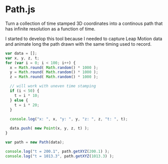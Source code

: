 Path.js
=======

Turn a collection of time stamped 3D coordinates into a continous path that has infinite resolution as a function of time.

I started to develop this tool because I needed to capture Leap Motion data and animate long the path drawn with the same timing used to record.

```javascript
var data = [];
var x, y, z, t;
for (var i = 0; i < 100; i++) {
  x = Math.round( Math.random() * 1000 );
  y = Math.round( Math.random() * 1000 );
  z = Math.round( Math.random() * 1000 );

  // will work with uneven time stamping
  if (i < 50) {
    t = i * 10;
  } else {
    t = i * 20;
  }
  
  console.log("x: ", x, "y: ", y, "z: ", z, "t: ", t);

  data.push( new Point(x, y, z, t) );
}

var path = new Path(data);

console.log("t = 200.1", path.getXYZ(200.1) );
console.log("t = 1013.3", path.getXYZ(1013.3) );
```